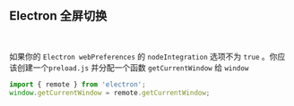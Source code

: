 ## Electron 全屏切换 <!-- {docsify-ignore-all} -->

<br />

如果你的 `Electron webPreferences` 的 `nodeIntegration` 选项不为 `true` 。你应该创建一个`preload.js` 并分配一个函数 `getCurrentWindow` 给 `window`

```js file=preload.js
import { remote } from 'electron';
window.getCurrentWindow = remote.getCurrentWindow;
```
